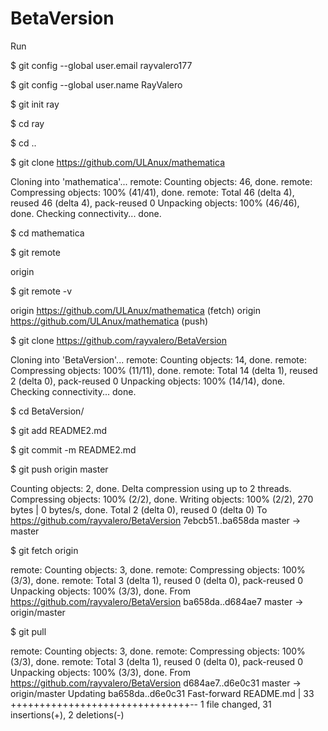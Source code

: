 # BetaVersion

Run

$ git config --global user.email rayvalero177

$ git config --global user.name RayValero

$ git init ray

$ cd ray

$ cd ..

$ git clone https://github.com/ULAnux/mathematica

Cloning into 'mathematica'...
remote: Counting objects: 46, done.
remote: Compressing objects: 100% (41/41), done.
remote: Total 46 (delta 4), reused 46 (delta 4), pack-reused 0
Unpacking objects: 100% (46/46), done.
Checking connectivity... done.


$ cd mathematica

$ git remote

origin

$ git remote -v

origin  https://github.com/ULAnux/mathematica (fetch)
origin  https://github.com/ULAnux/mathematica (push)

$ git clone https://github.com/rayvalero/BetaVersion

Cloning into 'BetaVersion'...
remote: Counting objects: 14, done.
remote: Compressing objects: 100% (11/11), done.
remote: Total 14 (delta 1), reused 2 (delta 0), pack-reused 0
Unpacking objects: 100% (14/14), done.
Checking connectivity... done.

$ cd BetaVersion/

$ git add README2.md

$ git commit -m README2.md

$ git push origin master

Counting objects: 2, done.
Delta compression using up to 2 threads.
Compressing objects: 100% (2/2), done.
Writing objects: 100% (2/2), 270 bytes | 0 bytes/s, done.
Total 2 (delta 0), reused 0 (delta 0)
To https://github.com/rayvalero/BetaVersion
7ebcb51..ba658da  master -> master

$ git fetch origin

remote: Counting objects: 3, done.
remote: Compressing objects: 100% (3/3), done.
remote: Total 3 (delta 1), reused 0 (delta 0), pack-reused 0
Unpacking objects: 100% (3/3), done.
From https://github.com/rayvalero/BetaVersion
   ba658da..d684ae7  master     -> origin/master

$ git pull

remote: Counting objects: 3, done.
remote: Compressing objects: 100% (3/3), done.
remote: Total 3 (delta 1), reused 0 (delta 0), pack-reused 0
Unpacking objects: 100% (3/3), done.
From https://github.com/rayvalero/BetaVersion
   d684ae7..d6e0c31  master     -> origin/master
Updating ba658da..d6e0c31
Fast-forward
 README.md | 33 +++++++++++++++++++++++++++++++--
 1 file changed, 31 insertions(+), 2 deletions(-)



